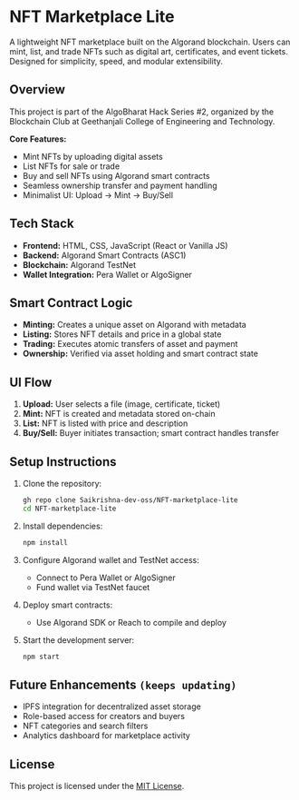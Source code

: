 # NFT Marketplace Lite

A lightweight NFT marketplace built on the Algorand blockchain. Users can mint, list, and trade NFTs such as digital art, certificates, and event tickets. Designed for simplicity, speed, and modular extensibility.

## Overview

This project is part of the AlgoBharat Hack Series #2, organized by the Blockchain Club at Geethanjali College of Engineering and Technology.

**Core Features:**
- Mint NFTs by uploading digital assets
- List NFTs for sale or trade
- Buy and sell NFTs using Algorand smart contracts
- Seamless ownership transfer and payment handling
- Minimalist UI: Upload → Mint → Buy/Sell

## Tech Stack

- **Frontend:** HTML, CSS, JavaScript (React or Vanilla JS)
- **Backend:** Algorand Smart Contracts (ASC1)
- **Blockchain:** Algorand TestNet
- **Wallet Integration:** Pera Wallet or AlgoSigner

## Smart Contract Logic

- **Minting:** Creates a unique asset on Algorand with metadata
- **Listing:** Stores NFT details and price in a global state
- **Trading:** Executes atomic transfers of asset and payment
- **Ownership:** Verified via asset holding and smart contract state

## UI Flow

1. **Upload:** User selects a file (image, certificate, ticket)
2. **Mint:** NFT is created and metadata stored on-chain
3. **List:** NFT is listed with price and description
4. **Buy/Sell:** Buyer initiates transaction; smart contract handles transfer

## Setup Instructions

1. Clone the repository:
   ```bash
   gh repo clone Saikrishna-dev-oss/NFT-marketplace-lite
   cd NFT-marketplace-lite
   ```

2. Install dependencies:
   ```bash
   npm install
   ```

3. Configure Algorand wallet and TestNet access:
   - Connect to Pera Wallet or AlgoSigner
   - Fund wallet via TestNet faucet

4. Deploy smart contracts:
   - Use Algorand SDK or Reach to compile and deploy

5. Start the development server:
   ```bash
   npm start
   ```

## Future Enhancements `(keeps updating)`

- IPFS integration for decentralized asset storage
- Role-based access for creators and buyers
- NFT categories and search filters
- Analytics dashboard for marketplace activity

## License

This project is licensed under the [MIT License](LICENSE).
